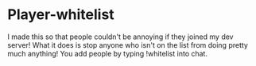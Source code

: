 # Player-whitelist
I made this so that people couldn't be annoying if they joined my dev server!
What it does is stop anyone who isn't on the list from doing pretty much anything! You add people by typing !whitelist into chat.
